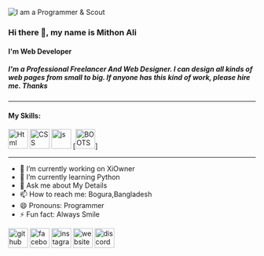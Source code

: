 

![I am a Programmer & Scout](https://user-images.githubusercontent.com/96917595/152844994-7ce725ed-a1ab-404d-aba9-d4f8deb57481.gif)
### Hi there 👋, my name is Mithon Ali
#### I'm Web Developer
##### I'm a Professional Freelancer And Web Designer. I can design all kinds of web pages from small to big. If anyone has this kind of work, please hire me. Thanks
- - - - - - - - - - - - - - - - - - - - - - - - - - - - - - - - - - - - - - - - - - - - - - - - - - - - - - - - - - - - - -
<h4><b>My Skills:</b></h4>






[<img src='https://user-images.githubusercontent.com/96917595/152837779-2ec60249-35ab-4499-8424-0f1474cdfc85.svg' alt='Html' height='40'>](https://en.wikipedia.org/wiki/HTML)  [<img src='https://user-images.githubusercontent.com/96917595/152838083-82733425-fa7b-4939-b890-201a8a3266fe.svg' alt='CSS' height='40'>](https://en.wikipedia.org/wiki/CSS)  [<img src='https://user-images.githubusercontent.com/96917595/152838388-f756e45c-82f1-434d-802c-292668284c6c.svg' alt='js' height='40'>](https://en.wikipedia.org/wiki/JavaScript)  [<img src='https://user-images.githubusercontent.com/96917595/152838685-215a5119-77ae-4a1e-bf89-13d05c921e98.svg' alt='BOOTSTRAP' height='40'>]
- - - - - - - - - - - - - - - - - - - - - - - - - - - - - - - - - - - - - - - - - - - - - - - - - - - - - - - - - - - - - - 
- 🔭 I’m currently working on XiOwner 
- 🌱 I’m currently learning Python 
- 💬 Ask me about My Details 
- 📫 How to reach me: Bogura,Bangladesh 
- 😄 Pronouns: Programmer 
- ⚡ Fun fact: Always Smile

[<img src='https://user-images.githubusercontent.com/96917595/152697555-2bcaf781-bf2e-4140-8728-dcd736e4decb.svg' alt='github' height='40'>](https://github.com/proarafat)  [<img src='https://user-images.githubusercontent.com/96917595/152697600-a609b14e-3029-4524-a70a-97e0fa632b89.svg' alt='facebook' height='40'>](https://www.facebook.com/prodevarafat)  [<img src='https://user-images.githubusercontent.com/96917595/152697648-95dfe2a9-636d-455c-9358-97f085e7e321.svg' alt='instagram' height='40'>](https://www.instagram.com/devproarafat/)  [<img src='https://user-images.githubusercontent.com/96917595/152697777-46fd75ad-4288-432e-8a6c-7338b8b3acbd.png' alt='website' height='40'>](https://arafat.xiowner.com)  [<img src='https://user-images.githubusercontent.com/96917595/152697817-7df4861a-d666-4151-9e16-d0e6290cbbf7.svg' alt='discord' height='40'>](https://discord.gg/F7cA7BnW5V)

